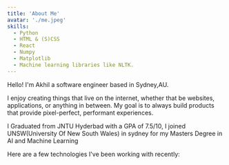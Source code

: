 ```yaml
---
title: 'About Me'
avatar: './me.jpeg'
skills:
  - Python
  - HTML & (S)CSS
  - React
  - Numpy
  - Matplotlib
  - Machine learning libraries like NLTK.
---
```


Hello! I'm Akhil a software engineer based in Sydney,AU.

I enjoy creating things that live on the internet, whether that be websites, applications, or anything in between. My goal is to always build products that provide pixel-perfect, performant experiences.

I Graduated from JNTU Hyderbad with a GPA of 7.5/10, I joined UNSW(University Of New South Wales) in sydney for my Masters Degree in AI and Machine Learning

Here are a few technologies I've been working with recently:
